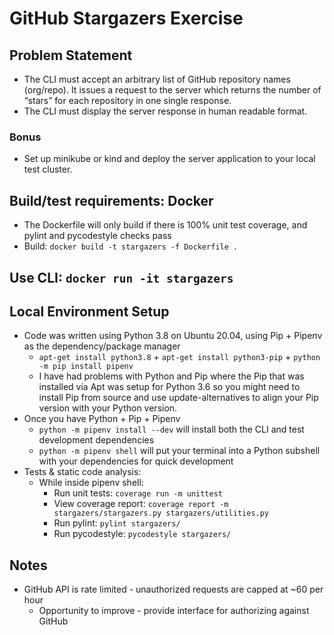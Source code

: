 # GitHub Stargazers Exercise

## Problem Statement
* The CLI must accept an arbitrary list of GitHub repository names (org/repo). It issues a request
to the server which returns the number of “stars” for each repository in one single response.
* The CLI must display the server response in human readable format.

### Bonus
* Set up minikube​ or​ kind​ and deploy the​ server​ application to your local test cluster.

## Build/test requirements: Docker
* The Dockerfile will only build if there is 100% unit test coverage, and pylint and pycodestyle checks pass
* Build: `docker build -t stargazers -f Dockerfile .`

## Use CLI: `docker run -it stargazers`

## Local Environment Setup
* Code was written using Python 3.8 on Ubuntu 20.04, using Pip + Pipenv as the dependency/package manager
    * `apt-get install python3.8` + `apt-get install python3-pip` + `python -m pip install pipenv`
    * I have had problems with Python and Pip where the Pip that was installed via Apt was setup for Python 3.6 so you might need to install Pip from source and use update-alternatives to align your Pip version with your Python version.
* Once you have Python + Pip + Pipenv
    * `python -m pipenv install --dev` will install both the CLI and test development dependencies
    * `python -m pipenv shell` will put your terminal into a Python subshell with your dependencies for quick development
* Tests & static code analysis:
    * While inside pipenv shell:
        * Run unit tests: `coverage run -m unittest`
        * View coverage report: `coverage report -m stargazers/stargazers.py stargazers/utilities.py`
        * Run pylint: `pylint stargazers/`
        * Run pycodestyle: `pycodestyle stargazers/`

## Notes
* GitHub API is rate limited - unauthorized requests are capped at ~60 per hour
    * Opportunity to improve - provide interface for authorizing against GitHub
